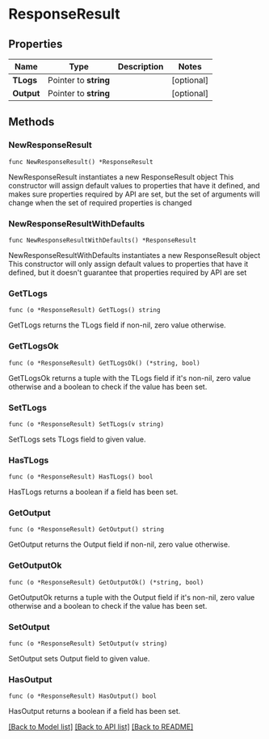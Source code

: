 # ResponseResult

## Properties

Name | Type | Description | Notes
------------ | ------------- | ------------- | -------------
**TLogs** | Pointer to **string** |  | [optional] 
**Output** | Pointer to **string** |  | [optional] 

## Methods

### NewResponseResult

`func NewResponseResult() *ResponseResult`

NewResponseResult instantiates a new ResponseResult object
This constructor will assign default values to properties that have it defined,
and makes sure properties required by API are set, but the set of arguments
will change when the set of required properties is changed

### NewResponseResultWithDefaults

`func NewResponseResultWithDefaults() *ResponseResult`

NewResponseResultWithDefaults instantiates a new ResponseResult object
This constructor will only assign default values to properties that have it defined,
but it doesn't guarantee that properties required by API are set

### GetTLogs

`func (o *ResponseResult) GetTLogs() string`

GetTLogs returns the TLogs field if non-nil, zero value otherwise.

### GetTLogsOk

`func (o *ResponseResult) GetTLogsOk() (*string, bool)`

GetTLogsOk returns a tuple with the TLogs field if it's non-nil, zero value otherwise
and a boolean to check if the value has been set.

### SetTLogs

`func (o *ResponseResult) SetTLogs(v string)`

SetTLogs sets TLogs field to given value.

### HasTLogs

`func (o *ResponseResult) HasTLogs() bool`

HasTLogs returns a boolean if a field has been set.

### GetOutput

`func (o *ResponseResult) GetOutput() string`

GetOutput returns the Output field if non-nil, zero value otherwise.

### GetOutputOk

`func (o *ResponseResult) GetOutputOk() (*string, bool)`

GetOutputOk returns a tuple with the Output field if it's non-nil, zero value otherwise
and a boolean to check if the value has been set.

### SetOutput

`func (o *ResponseResult) SetOutput(v string)`

SetOutput sets Output field to given value.

### HasOutput

`func (o *ResponseResult) HasOutput() bool`

HasOutput returns a boolean if a field has been set.


[[Back to Model list]](../README.md#documentation-for-models) [[Back to API list]](../README.md#documentation-for-api-endpoints) [[Back to README]](../README.md)



